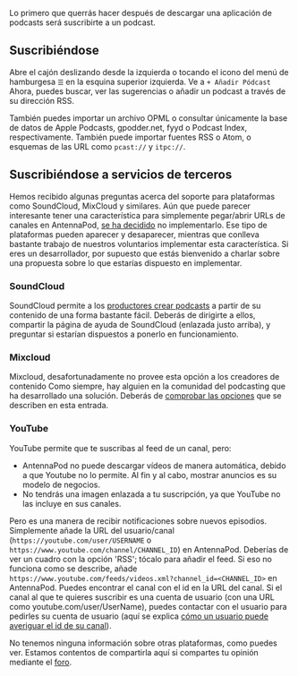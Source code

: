 Lo primero que querrás hacer después de descargar una aplicación de podcasts será
suscribirte a un podcast.

## Suscribiéndose

Abre el cajón deslizando desde la izquierda o tocando el icono del menú de
hamburgesa `☰` en la esquina superior izquierda. Ve a `+ Añadir Pódcast` Ahora,
puedes buscar, ver las sugerencias o añadir un podcast a través de su dirección
RSS.

También puedes importar un archivo OPML o consultar únicamente la base de datos
de Apple Podcasts, gpodder.net, fyyd o Podcast Index, respectivamente. También
puede importar fuentes RSS o Atom, o esquemas de las URL como `pcast://` y
`itpc://`.

## Suscribiéndose a servicios de terceros

Hemos recibido algunas preguntas acerca del soporte para plataformas como
SoundCloud, MixCloud y similares. Aún que puede parecer interesante tener una
característica para simplemente pegar/abrir URLs de canales en AntennaPod, [se
ha decidido](https://github.com/AntennaPod/AntennaPod/issues/1297) no
implementarlo. Ese tipo de plataformas pueden aparecer y desaparecer, mientras
que conlleva bastante trabajo de nuestros voluntarios implementar esta
característica. Si eres un desarrollador, por supuesto que estás bienvenido a
charlar sobre una propuesta sobre lo que estarías dispuesto en implementar.

### SoundCloud

SoundCloud permite a los [productores crear
podcasts](https://help.soundcloud.com/hc/es/articles/115003451347-Adding-tracks-to-your-RSS-feed)
a partir de su contenido de una forma bastante fácil. Deberás de dirigirte a
ellos, compartir la página de ayuda de SoundCloud (enlazada justo arriba), y
preguntar si estarían dispuestos a ponerlo en funcionamiento.

### Mixcloud

Mixcloud, desafortunadamente no provee esta opción a los creadores de contenido
Como siempre, hay alguien en la comunidad del podcasting que ha desarrollado una
solución. Deberás de [comprobar las
opciones](https://www.openparenthesis.org/2015/01/05/mixcloud-to-rss-with-enclosures)
que se describen en esta entrada.

### YouTube

YouTube permite que te suscribas al feed de un canal, pero:

- AntennaPod no puede descargar vídeos de manera automática, debido a que Youtube
no lo permite. Al fin y al cabo, mostrar anuncios es su modelo de negocios.
- No tendrás una imagen enlazada a tu suscripción, ya que YouTube no las incluye
en sus canales.

Pero es una manera de recibir notificaciones sobre nuevos episodios. Simplemente
añade la URL del usuario/canal (`https://youtube.com/user/USERNAME` o
`https://www.youtube.com/channel/CHANNEL_ID`) en AntennaPod. Deberías de ver un
cuadro con la opción 'RSS'; tócalo para añadir el feed. Si eso no funciona como
se describe, añade
`https://www.youtube.com/feeds/videos.xml?channel_id=<CHANNEL_ID>` en
AntennaPod. Puedes encontrar el canal con el id en la URL del canal. Si el canal
al que te quieres suscribir es una cuenta de usuario (con una URL como
youtube.com/user/UserName), puedes contactar con el usuario para pedirles su
cuenta de usuario (aquí se explica [cómo un usuario puede averiguar el id de su
canal](https://support.google.com/youtube/answer/3250431?hl=es)).

No tenemos ninguna información sobre otras plataformas, como puedes ver. Estamos
contentos de compartirla aquí si compartes tu opinión mediante el
[foro](https://forum.antennapod.org/).
